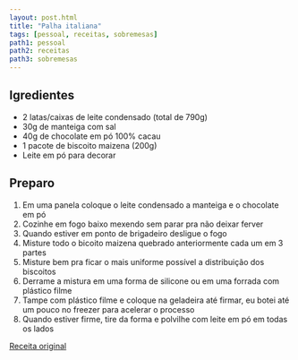 ```yaml
---
layout: post.html
title: "Palha italiana"
tags: [pessoal, receitas, sobremesas]
path1: pessoal
path2: receitas
path3: sobremesas
---
```


<h2>Igredientes</h2>

* 2 latas/caixas de leite condensado (total de 790g)
* 30g de manteiga com sal
* 40g de chocolate em pó 100% cacau
* 1 pacote de biscoito maizena (200g)
* Leite em pó para decorar

<h2>Preparo</h2>

1. Em uma panela coloque o leite condensado a manteiga e o chocolate em pó
2. Cozinhe em fogo baixo mexendo sem parar pra não deixar ferver
3. Quando estiver em ponto de brigadeiro desligue o fogo
4. Misture todo o bicoito maizena quebrado anteriormente cada um em 3 partes
5. Misture bem pra ficar o mais uniforme possível a distribuição dos biscoitos
6. Derrame a mistura em uma forma de silicone ou em uma forrada com plástico filme
7. Tampe com plástico filme e coloque na geladeira até firmar, eu botei até um pouco no freezer para acelerar o processo
8. Quando estiver firme, tire da forma e polvilhe com leite em pó em todas os lados

[Receita original](https://www.instagram.com/reel/DKcf8GZKx6X/)